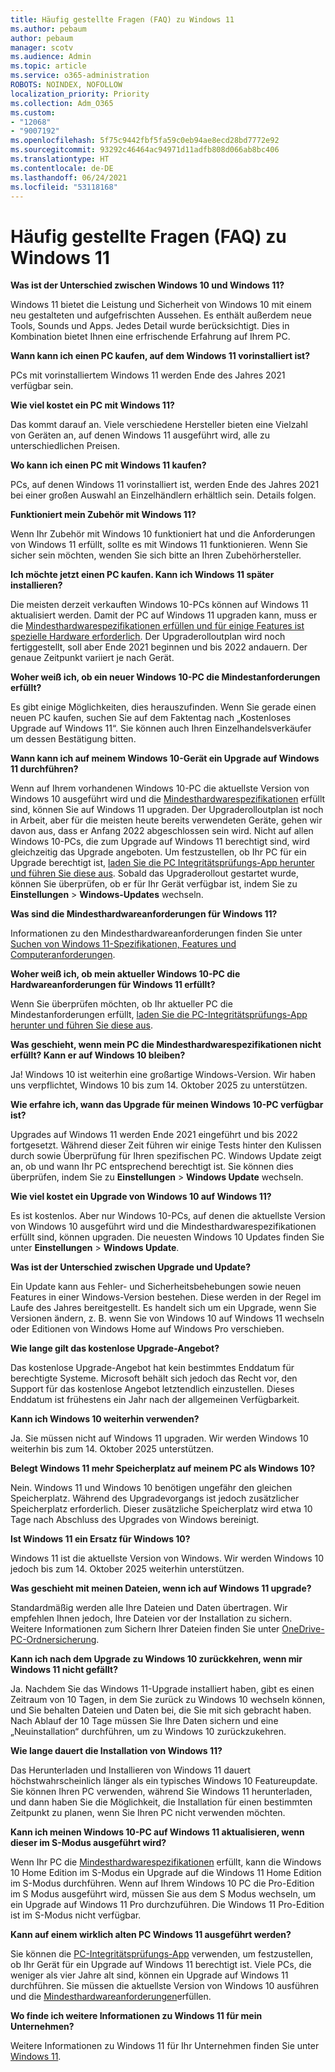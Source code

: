 ```yaml
---
title: Häufig gestellte Fragen (FAQ) zu Windows 11
ms.author: pebaum
author: pebaum
manager: scotv
ms.audience: Admin
ms.topic: article
ms.service: o365-administration
ROBOTS: NOINDEX, NOFOLLOW
localization_priority: Priority
ms.collection: Adm_O365
ms.custom:
- "12068"
- "9007192"
ms.openlocfilehash: 5f75c9442fbf5fa59c0eb94ae8ecd28bd7772e92
ms.sourcegitcommit: 93292c46464ac94971d11adfb808d066ab8bc406
ms.translationtype: HT
ms.contentlocale: de-DE
ms.lasthandoff: 06/24/2021
ms.locfileid: "53118168"
---
```

# <a name="windows-11-frequently-asked-questions-faq"></a>Häufig gestellte Fragen (FAQ) zu Windows 11

**Was ist der Unterschied zwischen Windows 10 und Windows 11?**

Windows 11 bietet die Leistung und Sicherheit von Windows 10 mit einem neu gestalteten und aufgefrischten Aussehen. Es enthält außerdem neue Tools, Sounds und Apps. Jedes Detail wurde berücksichtigt. Dies in Kombination bietet Ihnen eine erfrischende Erfahrung auf Ihrem PC.

**Wann kann ich einen PC kaufen, auf dem Windows 11 vorinstalliert ist?**

PCs mit vorinstalliertem Windows 11 werden Ende des Jahres 2021 verfügbar sein.


**Wie viel kostet ein PC mit Windows 11?**

Das kommt darauf an. Viele verschiedene Hersteller bieten eine Vielzahl von Geräten an, auf denen Windows 11 ausgeführt wird, alle zu unterschiedlichen Preisen.


**Wo kann ich einen PC mit Windows 11 kaufen?**

PCs, auf denen Windows 11 vorinstalliert ist, werden Ende des Jahres 2021 bei einer großen Auswahl an Einzelhändlern erhältlich sein. Details folgen.


**Funktioniert mein Zubehör mit Windows 11?**

Wenn Ihr Zubehör mit Windows 10 funktioniert hat und die Anforderungen von Windows 11 erfüllt, sollte es mit Windows 11 funktionieren. Wenn Sie sicher sein möchten, wenden Sie sich bitte an Ihren Zubehörhersteller.


**Ich möchte jetzt einen PC kaufen. Kann ich Windows 11 später installieren?**

Die meisten derzeit verkauften Windows 10-PCs können auf Windows 11 aktualisiert werden. Damit der PC auf Windows 11 upgraden kann, muss er die [Mindesthardwarespezifikationen erfüllen und für einige Features ist spezielle Hardware erforderlich](https://www.microsoft.com/windows/windows-11-specifications). Der Upgraderolloutplan wird noch fertiggestellt, soll aber Ende 2021 beginnen und bis 2022 andauern. Der genaue Zeitpunkt variiert je nach Gerät.


**Woher weiß ich, ob ein neuer Windows 10-PC die Mindestanforderungen erfüllt?**

Es gibt einige Möglichkeiten, dies herauszufinden. Wenn Sie gerade einen neuen PC kaufen, suchen Sie auf dem Faktentag nach „Kostenloses Upgrade auf Windows 11“. Sie können auch Ihren Einzelhandelsverkäufer um dessen Bestätigung bitten.


**Wann kann ich auf meinem Windows 10-Gerät ein Upgrade auf Windows 11 durchführen?**

Wenn auf Ihrem vorhandenen Windows 10-PC die aktuellste Version von Windows 10 ausgeführt wird und die [Mindesthardwarespezifikationen](https://www.microsoft.com/windows/windows-11-specifications) erfüllt sind, können Sie auf Windows 11 upgraden. Der Upgraderolloutplan ist noch in Arbeit, aber für die meisten heute bereits verwendeten Geräte, gehen wir davon aus, dass er Anfang 2022 abgeschlossen sein wird. Nicht auf allen Windows 10-PCs, die zum Upgrade auf Windows 11 berechtigt sind, wird gleichzeitig das Upgrade angeboten. Um festzustellen, ob Ihr PC für ein Upgrade berechtigt ist, [laden Sie die PC Integritätsprüfungs-App herunter und führen Sie diese aus](https://aka.ms/GetPCHealthCheckApp). Sobald das Upgraderollout gestartet wurde, können Sie überprüfen, ob er für Ihr Gerät verfügbar ist, indem Sie zu **Einstellungen** > **Windows-Updates** wechseln.


**Was sind die Mindesthardwareanforderungen für Windows 11?**

Informationen zu den Mindesthardwareanforderungen finden Sie unter [Suchen von Windows 11-Spezifikationen, Features und Computeranforderungen](https://www.microsoft.com/windows/windows-11-specifications).


**Woher weiß ich, ob mein aktueller Windows 10-PC die Hardwareanforderungen für Windows 11 erfüllt?**

Wenn Sie überprüfen möchten, ob Ihr aktueller PC die Mindestanforderungen erfüllt, [laden Sie die PC-Integritätsprüfungs-App herunter und führen Sie diese aus](https://aka.ms/GetPCHealthCheckApp).


**Was geschieht, wenn mein PC die Mindesthardwarespezifikationen nicht erfüllt? Kann er auf Windows 10 bleiben?**

Ja! Windows 10 ist weiterhin eine großartige Windows-Version. Wir haben uns verpflichtet, Windows 10 bis zum 14. Oktober 2025 zu unterstützen.


**Wie erfahre ich, wann das Upgrade für meinen Windows 10-PC verfügbar ist?**

Upgrades auf Windows 11 werden Ende 2021 eingeführt und bis 2022 fortgesetzt. Während dieser Zeit führen wir einige Tests hinter den Kulissen durch sowie Überprüfung für Ihren spezifischen PC. Windows Update zeigt an, ob und wann Ihr PC entsprechend berechtigt ist. Sie können dies überprüfen, indem Sie zu **Einstellungen** > **Windows Update** wechseln.


**Wie viel kostet ein Upgrade von Windows 10 auf Windows 11?**

Es ist kostenlos. Aber nur Windows 10-PCs, auf denen die aktuellste Version von Windows 10 ausgeführt wird und die Mindesthardwarespezifikationen erfüllt sind, können upgraden. Die neuesten Windows 10 Updates finden Sie unter **Einstellungen** > **Windows Update**.


**Was ist der Unterschied zwischen Upgrade und Update?**

Ein Update kann aus Fehler- und Sicherheitsbehebungen sowie neuen Features in einer Windows-Version bestehen. Diese werden in der Regel im Laufe des Jahres bereitgestellt. Es handelt sich um ein Upgrade, wenn Sie Versionen ändern, z. B. wenn Sie von Windows 10 auf Windows 11 wechseln oder Editionen von Windows Home auf Windows Pro verschieben.


**Wie lange gilt das kostenlose Upgrade-Angebot?**

Das kostenlose Upgrade-Angebot hat kein bestimmtes Enddatum für berechtigte Systeme. Microsoft behält sich jedoch das Recht vor, den Support für das kostenlose Angebot letztendlich einzustellen. Dieses Enddatum ist frühestens ein Jahr nach der allgemeinen Verfügbarkeit.


**Kann ich Windows 10 weiterhin verwenden?**

Ja. Sie müssen nicht auf Windows 11 upgraden. Wir werden Windows 10 weiterhin bis zum 14. Oktober 2025 unterstützen.

**Belegt Windows 11 mehr Speicherplatz auf meinem PC als Windows 10?**

Nein. Windows 11 und Windows 10 benötigen ungefähr den gleichen Speicherplatz. Während des Upgradevorgangs ist jedoch zusätzlicher Speicherplatz erforderlich. Dieser zusätzliche Speicherplatz wird etwa 10 Tage nach Abschluss des Upgrades von Windows bereinigt.


**Ist Windows 11 ein Ersatz für Windows 10?**

Windows 11 ist die aktuellste Version von Windows. Wir werden Windows 10 jedoch bis zum 14. Oktober 2025 weiterhin unterstützen.


**Was geschieht mit meinen Dateien, wenn ich auf Windows 11 upgrade?**

Standardmäßig werden alle Ihre Dateien und Daten übertragen. Wir empfehlen Ihnen jedoch, Ihre Dateien vor der Installation zu sichern. Weitere Informationen zum Sichern Ihrer Dateien finden Sie unter [OneDrive-PC-Ordnersicherung](https://www.microsoft.com/microsoft-365/onedrive/pc-cloud-backup).


**Kann ich nach dem Upgrade zu Windows 10 zurückkehren, wenn mir Windows 11 nicht gefällt?**

Ja. Nachdem Sie das Windows 11-Upgrade installiert haben, gibt es einen Zeitraum von 10 Tagen, in dem Sie zurück zu Windows 10 wechseln können, und Sie behalten Dateien und Daten bei, die Sie mit sich gebracht haben. Nach Ablauf der 10 Tage müssen Sie Ihre Daten sichern und eine „Neuinstallation“ durchführen, um zu Windows 10 zurückzukehren.


**Wie lange dauert die Installation von Windows 11?**

Das Herunterladen und Installieren von Windows 11 dauert höchstwahrscheinlich länger als ein typisches Windows 10 Featureupdate. Sie können Ihren PC verwenden, während Sie Windows 11 herunterladen, und dann haben Sie die Möglichkeit, die Installation für einen bestimmten Zeitpunkt zu planen, wenn Sie Ihren PC nicht verwenden möchten.


**Kann ich meinen Windows 10-PC auf Windows 11 aktualisieren, wenn dieser im S-Modus ausgeführt wird?**

Wenn Ihr PC die [Mindesthardwarespezifikationen](https://www.microsoft.com/windows/windows-11-specifications) erfüllt, kann die Windows 10 Home Edition im S-Modus ein Upgrade auf die Windows 11 Home Edition im S-Modus durchführen. Wenn auf Ihrem Windows 10 PC die Pro-Edition im S Modus ausgeführt wird, müssen Sie aus dem S Modus wechseln, um ein Upgrade auf Windows 11 Pro durchzuführen. Die Windows 11 Pro-Edition ist im S-Modus nicht verfügbar.


**Kann auf einem wirklich alten PC Windows 11 ausgeführt werden?**

Sie können die [PC-Integritätsprüfungs-App](https://aka.ms/GetPCHealthCheckApp) verwenden, um festzustellen, ob Ihr Gerät für ein Upgrade auf Windows 11 berechtigt ist. Viele PCs, die weniger als vier Jahre alt sind, können ein Upgrade auf Windows 11 durchführen. Sie müssen die aktuellste Version von Windows 10 ausführen und die [Mindesthardwareanforderungen](https://www.microsoft.com/windows/windows-11-specifications)erfüllen.


**Wo finde ich weitere Informationen zu Windows 11 für mein Unternehmen?**

Weitere Informationen zu Windows 11 für Ihr Unternehmen finden Sie unter [Windows 11](https://www.microsoft.com/windowsforbusiness/windows-11).